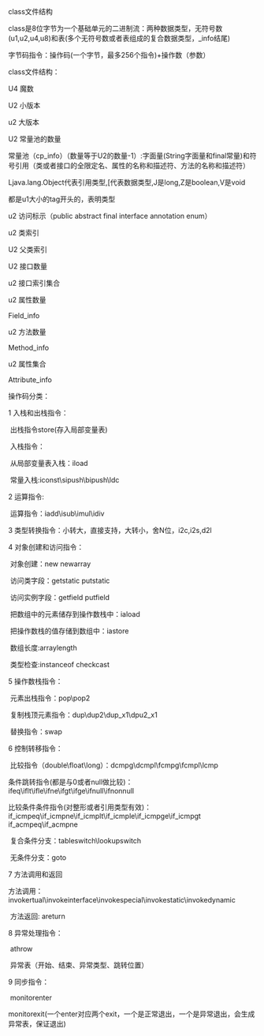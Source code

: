 class文件结构

class是8位字节为一个基础单元的二进制流：两种数据类型，无符号数(u1,u2,u4,u8)和表(多个无符号数或者表组成的复合数据类型，_info结尾)

字节码指令：操作码(一个字节，最多256个指令)+操作数（参数）

class文件结构：

U4  魔数

U2  小版本

u2 大版本

U2 常量池的数量

常量池（cp_info）（数量等于U2的数量-1）:字面量(String字面量和final常量)和符号引用（类或者接口的全限定名、属性的名称和描述符、方法的名称和描述符）

Ljava.lang.Object代表引用类型,[代表数据类型,J是long,Z是boolean,V是void

都是u1大小的tag开头的，表明类型

u2 访问标示（public abstract final interface annotation enum）

u2 类索引

U2 父类索引

U2 接口数量

u2 接口索引集合

u2 属性数量

Field_info

u2 方法数量

Method_info

u2 属性集合

Attribute_info



操作码分类：

1 入栈和出栈指令：

​		出栈指令store(存入局部变量表)

​		入栈指令：

​				从局部变量表入栈：iload

​				常量入栈:iconst\sipush\bipush\ldc

2 运算指令: 

​		运算指令：iadd\isub\imul\idiv

3 类型转换指令：小转大，直接支持，大转小，舍N位，i2c,i2s,d2l

4 对象创建和访问指令：

​		对象创建：new newarray

​		访问类字段：getstatic putstatic

​		访问实例字段：getfield putfield

​		把数组中的元素储存到操作数栈中：iaload

​		把操作数栈的值存储到数组中：iastore

​		数组长度:arraylength

​		类型检查:instanceof checkcast

5 操作数栈指令：

​		元素出栈指令：pop\pop2

​		复制栈顶元素指令：dup\dup2\dup_x1\dpu2_x1

​		替换指令：swap

6 控制转移指令：

​		比较指令（double\float\long）：dcmpg\dcmpl\fcmpg\fcmpl\lcmp

​		条件跳转指令(都是与0或者null做比较)：ifeq\iflt\ifle\ifne\ifgt\ifge\ifnull\ifnonnull

​		比较条件条件指令(对整形或者引用类型有效)：if_icmpeq\if_icmpne\if_icmplt\if_icmple\if_icmpge\if_icmpgt   if_acmpeq\if_acmpne

​		复合条件分支：tableswitch\lookupswitch

​		无条件分支：goto

7 方法调用和返回

​		方法调用：invokertual\invokeinterface\invokespecial\invokestatic\invokedynamic

​		方法返回:  areturn

8 异常处理指令：

​		athrow

​		异常表（开始、结束、异常类型、跳转位置）

9 同步指令：

​		monitorenter

​		monitorexit(一个enter对应两个exit，一个是正常退出，一个是异常退出，会生成异常表，保证退出)



